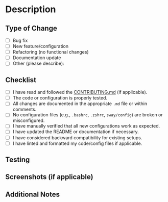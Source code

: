 # Description

<!-- 
Please provide a brief summary of the changes you made and why they are necessary. 
Example: Added new aliases to .bashrc for improved workflow efficiency.
-->

## Type of Change

<!--
Please check the relevant option by placing an "x" inside the brackets [x].
-->

- [ ] Bug fix
- [ ] New feature/configuration
- [ ] Refactoring (no functional changes)
- [ ] Documentation update
- [ ] Other (please describe):

## Checklist

<!-- 
Ensure that your PR adheres to the following requirements.
-->

- [ ] I have read and followed the [CONTRIBUTING.md](CONTRIBUTING.md) (if applicable).
- [ ] The code or configuration is properly tested.
- [ ] All changes are documented in the appropriate `.md` file or within comments.
- [ ] No configuration files (e.g., `.bashrc`, `.zshrc`, `sway/config`) are
  broken or misconfigured.
- [ ] I have manually verified that all new configurations work as expected.
- [ ] I have updated the README or documentation if necessary.
- [ ] I have considered backward compatibility for existing setups.
- [ ] I have linted and formatted my code/config files if applicable.

## Testing

<!-- 
Please describe how you tested the changes you made. 
Example: Tested on Arch Linux with Sway and Zsh.
-->

## Screenshots (if applicable)

<!-- 
If the changes involve visual updates (e.g., i3 or Sway configuration), include screenshots.
-->

## Additional Notes

<!-- 
Add any other information you think is important or relevant to this PR.
-->
